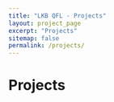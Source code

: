 ```yaml
---
title: "LKB QFL - Projects"
layout: project_page
excerpt: "Projects"
sitemap: false
permalink: /projects/
---
```


# Projects
